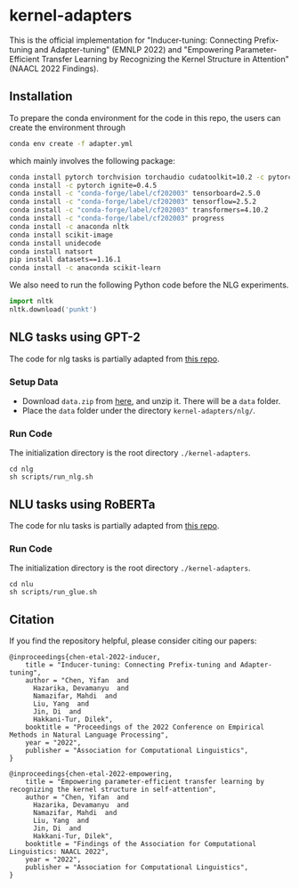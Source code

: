 # kernel-adapters
This is the official implementation for "Inducer-tuning: Connecting Prefix-tuning and Adapter-tuning" (EMNLP 2022) and "Empowering Parameter-Efficient Transfer Learning by Recognizing the Kernel Structure in Attention" (NAACL 2022 Findings).

## Installation

To prepare the conda environment for the code in this repo, the users can create the environment through
```sh
conda env create -f adapter.yml
```
which mainly involves the following package:
```sh
conda install pytorch torchvision torchaudio cudatoolkit=10.2 -c pytorch
conda install -c pytorch ignite=0.4.5
conda install -c "conda-forge/label/cf202003" tensorboard=2.5.0
conda install -c "conda-forge/label/cf202003" tensorflow=2.5.2
conda install -c "conda-forge/label/cf202003" transformers=4.10.2
conda install -c "conda-forge/label/cf202003" progress
conda install -c anaconda nltk
conda install scikit-image
conda install unidecode
conda install natsort
pip install datasets==1.16.1
conda install -c anaconda scikit-learn
```
We also need to run the following Python code before the NLG experiments.
```python
import nltk
nltk.download('punkt')
```

## NLG tasks using GPT-2

The code for nlg tasks is partially adapted from [this repo](https://github.com/zlinao/VGLM).

### Setup Data

- Download `data.zip` from [here](https://1drv.ms/u/s!AqsZ7ICy6kBI41-2ALmXJh3qV_l_?e=jaKWJQ), and unzip it. There will be a `data` folder.
- Place the `data` folder under the directory `kernel-adapters/nlg/`.

### Run Code

The initialization directory is the root directory `./kernel-adapters`.

```
cd nlg
sh scripts/run_nlg.sh
```

## NLU tasks using RoBERTa

The code for nlu tasks is partially adapted from [this repo](https://github.com/jxhe/unify-parameter-efficient-tuning).

### Run Code

The initialization directory is the root directory `./kernel-adapters`.

```
cd nlu
sh scripts/run_glue.sh
```

## Citation

If you find the repository helpful, please consider citing our papers:

```
@inproceedings{chen-etal-2022-inducer,
    title = "Inducer-tuning: Connecting Prefix-tuning and Adapter-tuning",
    author = "Chen, Yifan  and
      Hazarika, Devamanyu  and
      Namazifar, Mahdi  and
      Liu, Yang  and
      Jin, Di  and
      Hakkani-Tur, Dilek",
    booktitle = "Proceedings of the 2022 Conference on Empirical Methods in Natural Language Processing",
    year = "2022",
    publisher = "Association for Computational Linguistics",
}
```

```
@inproceedings{chen-etal-2022-empowering,
    title = "Empowering parameter-efficient transfer learning by recognizing the kernel structure in self-attention",
    author = "Chen, Yifan  and
      Hazarika, Devamanyu  and
      Namazifar, Mahdi  and
      Liu, Yang  and
      Jin, Di  and
      Hakkani-Tur, Dilek",
    booktitle = "Findings of the Association for Computational Linguistics: NAACL 2022",
    year = "2022",
    publisher = "Association for Computational Linguistics",
}
```